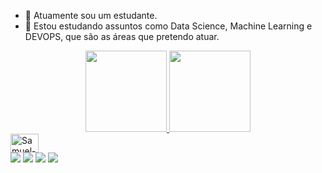 - 🔭 Atuamente sou um estudante.
- 🤖 Estou estudando assuntos como Data Science, Machine Learning e DEVOPS, que são as áreas que pretendo atuar.

<div align="center">
  <a href="https://www.linkedin.com/in/samuel-wolfgang-ba47811b7/">
  <img height="130em" src="https://github-readme-stats.vercel.app/api?username=samuelwolfgang&show_icons=true&theme=dark&include_all_commits=true&count_private=true"/>
  <img height="130em" src="https://github-readme-stats.vercel.app/api/top-langs/?username=samuelwolfgang&layout=compact&langs_count=7&theme=dark"/>
</div>

<img align="center" alt="Samuel-Py" height="30" width="45" src="https://cdn.jsdelivr.net/gh/devicons/devicon/icons/python/python-original.svg">

<div> 
  <a href="www.youtube.com/channel/UCCAcqzDZVXTL4jyVJlOTX6Q" target="_blank"><img src="https://img.shields.io/badge/YouTube-FF0000?style=for-the-badge&logo=youtube&logoColor=white" target="_blank"></a>
  <a href="https://www.linkedin.com/in/samuel-wolfgang-ba47811b7/" target="_blank"><img src="https://img.shields.io/badge/-LinkedIn-%230077B5?style=for-the-badge&logo=linkedin&logoColor=white" target="_blank"></a> 
  <a href="https://www.instagram.com/samuka.wolf" target="_blank"><img src="https://img.shields.io/badge/-Instagram-%23E4405F?style=for-the-badge&logo=instagram&logoColor=white" target="_blank"></a>
  <a href = "mailto:jsamuelwolfgang@gmail.com"><img src="https://img.shields.io/badge/-Gmail-%23333?style=for-the-badge&logo=gmail&logoColor=white" target="_blank"></a>
</div>
